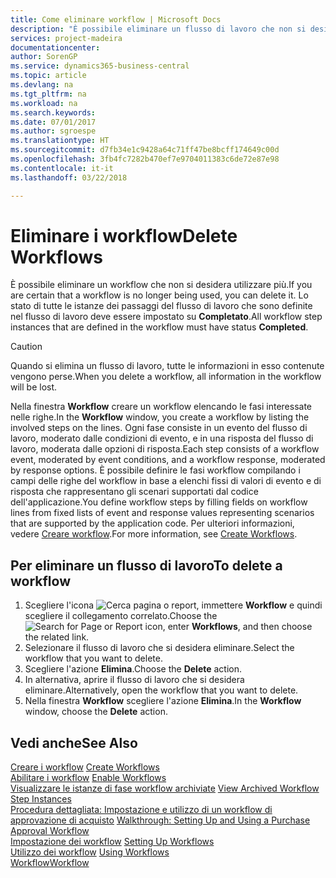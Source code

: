 ```yaml
---
title: Come eliminare workflow | Microsoft Docs
description: "È possibile eliminare un flusso di lavoro che non si desidera utilizzare più. Lo stato di tutte le istanze dei passaggi del flusso di lavoro che sono definite nel flusso di lavoro deve essere impostato su **Completato**."
services: project-madeira
documentationcenter: 
author: SorenGP
ms.service: dynamics365-business-central
ms.topic: article
ms.devlang: na
ms.tgt_pltfrm: na
ms.workload: na
ms.search.keywords: 
ms.date: 07/01/2017
ms.author: sgroespe
ms.translationtype: HT
ms.sourcegitcommit: d7fb34e1c9428a64c71ff47be8bcff174649c00d
ms.openlocfilehash: 3fb4fc7282b470ef7e9704011383c6de72e87e98
ms.contentlocale: it-it
ms.lasthandoff: 03/22/2018

---
```

# <a name="delete-workflows"></a><span data-ttu-id="22cc9-104">Eliminare i workflow</span><span class="sxs-lookup"><span data-stu-id="22cc9-104">Delete Workflows</span></span>
<span data-ttu-id="22cc9-105">È possibile eliminare un workflow che non si desidera utilizzare più.</span><span class="sxs-lookup"><span data-stu-id="22cc9-105">If you are certain that a workflow is no longer being used, you can delete it.</span></span> <span data-ttu-id="22cc9-106">Lo stato di tutte le istanze dei passaggi del flusso di lavoro che sono definite nel flusso di lavoro deve essere impostato su **Completato**.</span><span class="sxs-lookup"><span data-stu-id="22cc9-106">All workflow step instances that are defined in the workflow must have status **Completed**.</span></span>  

> [!CAUTION]  
>  <span data-ttu-id="22cc9-107">Quando si elimina un flusso di lavoro, tutte le informazioni in esso contenute vengono perse.</span><span class="sxs-lookup"><span data-stu-id="22cc9-107">When you delete a workflow, all information in the workflow will be lost.</span></span>  

 <span data-ttu-id="22cc9-108">Nella finestra **Workflow** creare un workflow elencando le fasi interessate nelle righe.</span><span class="sxs-lookup"><span data-stu-id="22cc9-108">In the **Workflow** window, you create a workflow by listing the involved steps on the lines.</span></span> <span data-ttu-id="22cc9-109">Ogni fase consiste in un evento del flusso di lavoro, moderato dalle condizioni di evento, e in una risposta del flusso di lavoro, moderata dalle opzioni di risposta.</span><span class="sxs-lookup"><span data-stu-id="22cc9-109">Each step consists of a workflow event, moderated by event conditions, and a workflow response, moderated by response options.</span></span> <span data-ttu-id="22cc9-110">È possibile definire le fasi workflow compilando i campi delle righe del workflow in base a elenchi fissi di valori di evento e di risposta che rappresentano gli scenari supportati dal codice dell'applicazione.</span><span class="sxs-lookup"><span data-stu-id="22cc9-110">You define workflow steps by filling fields on workflow lines from fixed lists of event and response values representing scenarios that are supported by the application code.</span></span> <span data-ttu-id="22cc9-111">Per ulteriori informazioni, vedere [Creare workflow](across-how-to-create-workflows.md).</span><span class="sxs-lookup"><span data-stu-id="22cc9-111">For more information, see [Create Workflows](across-how-to-create-workflows.md).</span></span>  

## <a name="to-delete-a-workflow"></a><span data-ttu-id="22cc9-112">Per eliminare un flusso di lavoro</span><span class="sxs-lookup"><span data-stu-id="22cc9-112">To delete a workflow</span></span>  
1.  <span data-ttu-id="22cc9-113">Scegliere l'icona ![Cerca pagina o report](media/ui-search/search_small.png "Cerca pagina o report"), immettere **Workflow** e quindi scegliere il collegamento correlato.</span><span class="sxs-lookup"><span data-stu-id="22cc9-113">Choose the ![Search for Page or Report](media/ui-search/search_small.png "Search for Page or Report icon") icon, enter **Workflows**, and then choose the related link.</span></span>  
2.  <span data-ttu-id="22cc9-114">Selezionare il flusso di lavoro che si desidera eliminare.</span><span class="sxs-lookup"><span data-stu-id="22cc9-114">Select the workflow that you want to delete.</span></span>  
3.  <span data-ttu-id="22cc9-115">Scegliere l'azione **Elimina**.</span><span class="sxs-lookup"><span data-stu-id="22cc9-115">Choose the **Delete** action.</span></span>  
4.  <span data-ttu-id="22cc9-116">In alternativa, aprire il flusso di lavoro che si desidera eliminare.</span><span class="sxs-lookup"><span data-stu-id="22cc9-116">Alternatively, open the workflow that you want to delete.</span></span>  
5.  <span data-ttu-id="22cc9-117">Nella finestra **Workflow** scegliere l'azione **Elimina**.</span><span class="sxs-lookup"><span data-stu-id="22cc9-117">In the **Workflow** window, choose the **Delete** action.</span></span>  

## <a name="see-also"></a><span data-ttu-id="22cc9-118">Vedi anche</span><span class="sxs-lookup"><span data-stu-id="22cc9-118">See Also</span></span>  
 <span data-ttu-id="22cc9-119">[Creare i workflow](across-how-to-create-workflows.md) </span><span class="sxs-lookup"><span data-stu-id="22cc9-119">[Create Workflows](across-how-to-create-workflows.md) </span></span>  
 <span data-ttu-id="22cc9-120">[Abilitare i workflow](across-how-to-enable-workflows.md) </span><span class="sxs-lookup"><span data-stu-id="22cc9-120">[Enable Workflows](across-how-to-enable-workflows.md) </span></span>  
 <span data-ttu-id="22cc9-121">[Visualizzare le istanze di fase workflow archiviate](across-how-to-view-archived-workflow-step-instances.md) </span><span class="sxs-lookup"><span data-stu-id="22cc9-121">[View Archived Workflow Step Instances](across-how-to-view-archived-workflow-step-instances.md) </span></span>  
 <span data-ttu-id="22cc9-122">[Procedura dettagliata: Impostazione e utilizzo di un workflow di approvazione di acquisto](walkthrough-setting-up-and-using-a-purchase-approval-workflow.md) </span><span class="sxs-lookup"><span data-stu-id="22cc9-122">[Walkthrough: Setting Up and Using a Purchase Approval Workflow](walkthrough-setting-up-and-using-a-purchase-approval-workflow.md) </span></span>  
 <span data-ttu-id="22cc9-123">[Impostazione dei workflow](across-set-up-workflows.md) </span><span class="sxs-lookup"><span data-stu-id="22cc9-123">[Setting Up Workflows](across-set-up-workflows.md) </span></span>  
 <span data-ttu-id="22cc9-124">[Utilizzo dei workflow](across-use-workflows.md) </span><span class="sxs-lookup"><span data-stu-id="22cc9-124">[Using Workflows](across-use-workflows.md) </span></span>  
 [<span data-ttu-id="22cc9-125">Workflow</span><span class="sxs-lookup"><span data-stu-id="22cc9-125">Workflow</span></span>](across-workflow.md)   

